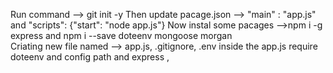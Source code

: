Run command --> git init -y
Then update pacage.json -->  "main" : "app.js"  and   "scripts": {"start": "node app.js"}
Now instal some pacages -->npm i -g express  and  npm i --save doteenv mongoose morgan  
Criating new file named --> app.js, .gitignore, .env
inside the app.js require doteenv and config path and express , 
